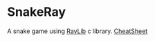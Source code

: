 # SnakeRay

A snake game using [RayLib](https://www.raylib.com/examples.html) c library.
[CheatSheet](https://www.raylib.com/cheatsheet/cheatsheet.html)

